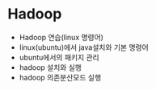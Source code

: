 # Hadoop
+ Hadoop 연습(linux 명령어)
+ linux(ubuntu)에서 java설치와 기본 명령어
+ ubuntu에서의 패키지 관리
+ hadoop 설치와 실행
+ hadoop 의존분산모드 실행
